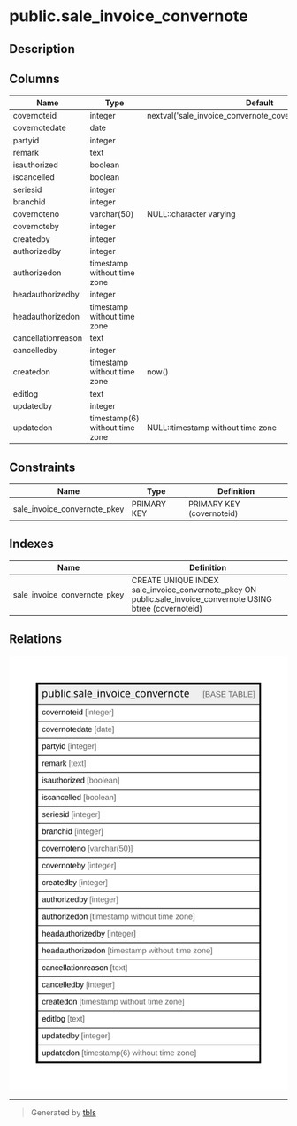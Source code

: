 # public.sale_invoice_convernote

## Description

## Columns

| Name | Type | Default | Nullable | Children | Parents | Comment |
| ---- | ---- | ------- | -------- | -------- | ------- | ------- |
| covernoteid | integer | nextval('sale_invoice_convernote_covernoteid_seq'::regclass) | false |  |  |  |
| covernotedate | date |  | true |  |  |  |
| partyid | integer |  | true |  |  |  |
| remark | text |  | true |  |  |  |
| isauthorized | boolean |  | true |  |  |  |
| iscancelled | boolean |  | true |  |  |  |
| seriesid | integer |  | true |  |  |  |
| branchid | integer |  | true |  |  |  |
| covernoteno | varchar(50) | NULL::character varying | true |  |  |  |
| covernoteby | integer |  | true |  |  |  |
| createdby | integer |  | true |  |  |  |
| authorizedby | integer |  | true |  |  |  |
| authorizedon | timestamp without time zone |  | true |  |  |  |
| headauthorizedby | integer |  | true |  |  |  |
| headauthorizedon | timestamp without time zone |  | true |  |  |  |
| cancellationreason | text |  | true |  |  |  |
| cancelledby | integer |  | true |  |  |  |
| createdon | timestamp without time zone | now() | true |  |  |  |
| editlog | text |  | true |  |  |  |
| updatedby | integer |  | true |  |  |  |
| updatedon | timestamp(6) without time zone | NULL::timestamp without time zone | true |  |  |  |

## Constraints

| Name | Type | Definition |
| ---- | ---- | ---------- |
| sale_invoice_convernote_pkey | PRIMARY KEY | PRIMARY KEY (covernoteid) |

## Indexes

| Name | Definition |
| ---- | ---------- |
| sale_invoice_convernote_pkey | CREATE UNIQUE INDEX sale_invoice_convernote_pkey ON public.sale_invoice_convernote USING btree (covernoteid) |

## Relations

![er](public.sale_invoice_convernote.svg)

---

> Generated by [tbls](https://github.com/k1LoW/tbls)
